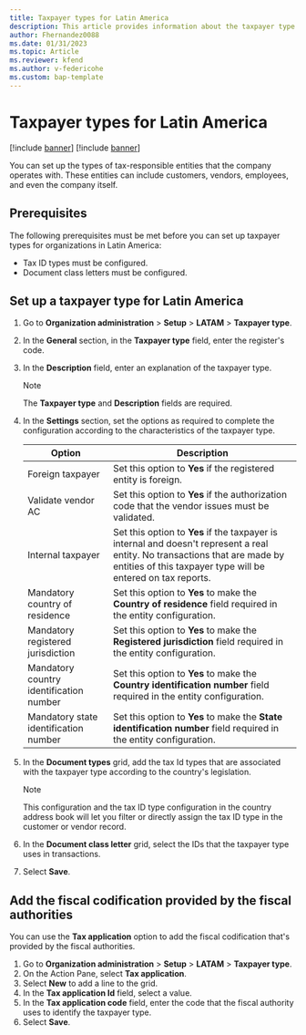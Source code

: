 ```yaml
---
title: Taxpayer types for Latin America 
description: This article provides information about the taxpayer type configuration for Latin America. 
author: Fhernandez0088
ms.date: 01/31/2023
ms.topic: Article
ms.reviewer: kfend
ms.author: v-federicohe 
ms.custom: bap-template
---
```


# Taxpayer types for Latin America 

[!include [banner](../includes/banner.md)]
[!include [banner](../includes/preview-banner.md)]

You can set up the types of tax-responsible entities that the company operates with. These entities can include customers, vendors, employees, and even the company itself.
 
## Prerequisites

The following prerequisites must be met before you can set up taxpayer types for organizations in Latin America:

- Tax ID types must be configured.
- Document class letters must be configured.

## Set up a taxpayer type for Latin America

1. Go to **Organization administration** \> **Setup** \> **LATAM** \> **Taxpayer type**.
2. In the **General** section, in the **Taxpayer type** field, enter the register's code.
3. In the **Description** field, enter an explanation of the taxpayer type.

    > [!NOTE]
    > The **Taxpayer type** and **Description** fields are required.

4. In the **Settings** section, set the options as required to complete the configuration according to the characteristics of the taxpayer type.

    | Option                                  | Description |
    |-----------------------------------------|-------------|
    | Foreign taxpayer                        | Set this option to **Yes** if the registered entity is foreign. |
    | Validate vendor AC                      | Set this option to **Yes** if the authorization code that the vendor issues must be validated. |
    | Internal taxpayer                       | Set this option to **Yes** if the taxpayer is internal and doesn't represent a real entity. No transactions that are made by entities of this taxpayer type will be entered on tax reports. |
    | Mandatory country of residence          | Set this option to **Yes** to make the **Country of residence** field required in the entity configuration. |
    | Mandatory registered jurisdiction       | Set this option to **Yes** to make the **Registered jurisdiction** field required in the entity configuration. |
    | Mandatory country identification number | Set this option to **Yes** to make the **Country identification number** field required in the entity configuration. |
    | Mandatory state identification number   | Set this option to **Yes** to make the **State identification number** field required in the entity configuration. |

5. In the **Document types** grid, add the tax Id types that are associated with the taxpayer type according to the country's legislation.

    > [!NOTE]
    > This configuration and the tax ID type configuration in the country address book will let you filter or directly assign the tax ID type in the customer or vendor record.

6. In the **Document class letter** grid, select the IDs that the taxpayer type uses in transactions.
7. Select **Save**.

## Add the fiscal codification provided by the fiscal authorities

You can use the **Tax application** option to add the fiscal codification that's provided by the fiscal authorities.

1. Go to **Organization administration** \> **Setup** \> **LATAM** \> **Taxpayer type**.
2. On the Action Pane, select **Tax application**.
3. Select **New** to add a line to the grid.
4. In the **Tax application Id** field, select a value.
5. In the **Tax application code** field, enter the code that the fiscal authority uses to identify the taxpayer type.
6. Select **Save**.
